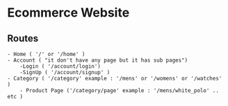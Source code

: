 # Ecommerce Website

## Routes

    - Home ( '/' or '/home' )
    - Account ( "it don't have any page but it has sub pages")
        -Login ( '/account/login')
        -SignUp ( '/account/signup' )
    - Category ( '/category' example : '/mens' or '/womens' or '/watches' )
        - Product Page ('/category/page' example : '/mens/white_polo' .. etc )
